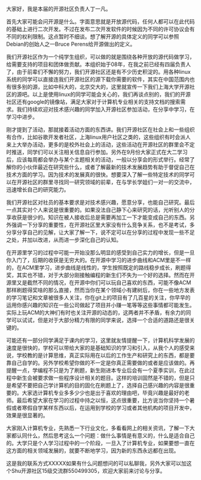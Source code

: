 大家好，我是本届的开源社区负责人丁一凡。

首先大家可能会问开源是什么。字面意思就是开放源代码，任何人都可以在此代码的基础上进行二次开发。不过在发布二次开发软件的时候因为不同的许可协议会有不同的权利限制。这点暂时不细谈。想了解开源的具体定义的同学可以参照Debian的创始人之一Bruce Perens给开源做出的定义。

我们开源社区作为一个纯学生组织，可以做的就是围绕各种开放的源代码做学习，给需要支持的项目和团体做贡献。本组织始于08年，在我之前已经有四届负责人了，由于前辈们不懈的努力，我们开源社区还是有不少历史积淀的。用各种linux系统的同学可以直接连我们开源社区的源下载你需要的软件，其实在中国范围内也有很多别的源，比如中科大的，北京交大的，这里就宣传一下我们上海大学开源社区的源吧。以上是使用linux的同学可能会关心的，我们再谈点别的，我们的开源社区还有google的镜像站，满足大家对于计算机专业相关的支持文档的搜索需求。我们持续欢迎对技术感兴趣的同学加入开源社区参加活动，在分享中学习，在学习中进步。

刚才提到了活动，那就接着活动方面的东西讲。我们开源社区在社会上和一些组织有合作，比如谷歌开发者社区，上海linux用户社区之类的，这些组织有时会派人来上大举办活动，更多的是校外社会上的活动，这些活动在开源社区的群里会不定时推送，同学们可以关注相关信息自行参加。另外在9月份大家正式在大二学习后，应该每周都会举办与某个主题相关的活动，一般以分享会的形式举行。经常了解你的小伙伴最近在研究些什么，或者了解最新的技术发展趋势有助于督促自己在技术方面的学习。因为技术的发展真的很快。想要深入了解一些特定技术的同学可以在开源社区的群里寻找同一研究领域的前辈，在与学长学姐们一对一的交流中，迅速增长自己的研究能力。

我们开源社区对社员的基本要求是对技术感兴趣，愿意分享，也能自己研究。最后一点其实对个人来说是很重要的。如果没法自己静下心来研究的话，光听别人的分享收获是很少的。知识在被人接收后总是需要再加工一下才能变成自己的东西。另外强调一下分享的重要性，在开源社区里大家没有什么竞争关系，也不是考试，多分享分享自己的见解，让大家了解一下，说不定可以在分享的过程中发现一些不足之处，并加以改进，从而进一步深化自己的认知。

在开源里学习的过程中可能一开始没那么明显的感受到自己实力的增长，但是一旦你入门了，后期的收获是无穷大的。在开源中学习的进步曲线和ACM里是不一样的，在ACM里学习，进步曲线是线性的，学生按照既定的路线稳步成长，刷题得奖，其实也不错，对于大部分刚接触编程的新生们不失为一个好的选择。然而在开源里又是截然不同的情况，在开源中你们可以玩自己喜欢的东西，可能不像ACM那样刷题得奖啥的那么直接，然而当你在某个领域小有建树后，你在一些地方发表的学习笔记和文章被很多人关注，你在git上的项目有了几百星的关注，你早早的运用你感兴趣的知识在一些公司做起了项目并小赚一笔等等这些事情都可能发生。实际上玩ACM的大神们有时也关注开源的动态的，这两者并不矛盾，有余力的同学可以试试，但是对于大部分精力有限的同学来说，选择一个合适的道路还是很关键的。

可能还有一部分同学满足于课内的学习，这里就友情提醒一下，计算机科学发展的速度是很快的，学校可以带给大家的是基础知识的学习和引入，从我个人的感受来说，学校教的是计算思维，真正实际用在以后的工作生产和研究上的东西，都是要靠自己自学的。另外学校希望你做的不一定是你真正需要做的或者是应该做的。再提醒一点，学编程不只是为了刷题，新生刚进本专业后会有一个夏季实训，在此过程中新生会被要求做一些程序设计相关的题目。这样的培训固然是不错的，但是只是希望不要把自己学计算机的目的固化在刷题上了，选择自己感兴趣的内容是很重要的。大家选计算机专业多多少少也是出于喜欢的理由吧，毕竟兴趣是最好的老师。最后希望大家在学习的过程中持之以恒，这点很重要，比方说当你坚持一个暑假或者寒假自学某样东西以后，在运用到学校的学习或者其他机构的项目开发中，效果是很显著的。

大家刚入计算机专业，先熟悉一下行业文化，多看看网上的相关资讯，了解一下大家都认同什么，然后思考这么一个问题：做什么事情是有意义的，什么是适合自己的。大学只是个人学习过程中的一个阶段，一旦入了计算机专业，如果要想一直在这方面的相关领域发展的，就要不断地学习，因为新的东西永远都在出现。

这是我的联系方式XXXXX如果有什么问题想问的可以私聊我，另外大家可以加这个Shu开源社区15级交流群550499305，欢迎大家前来讨论与分享。
